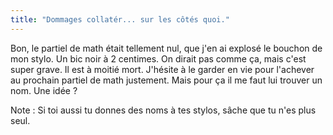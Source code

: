 ```yaml
---
title: "Dommages collatér... sur les côtés quoi."
---
```


Bon, le partiel de math était tellement nul, que j'en ai explosé le bouchon de
mon stylo. Un bic noir à 2 centimes. On dirait pas comme ça, mais c'est super
grave. Il est à moitié mort. J'hésite à le garder en vie pour l'achever au
prochain partiel de math justement. Mais pour ça il me faut lui trouver un
nom. Une idée ?

Note : Si toi aussi tu donnes des noms à tes stylos, sâche que tu n'es plus
seul.

